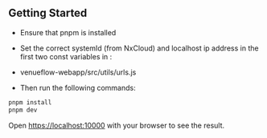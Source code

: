 
## Getting Started

- Ensure that pnpm is installed
- Set the correct systemId (from NxCloud) and localhost ip address in the first two const variables in :
-   venueflow-webapp/src/utils/urls.js

-   Then run the following commands:

```bash
pnpm install
pnpm dev
```

Open [https://localhost:10000](https://localhost:10000) with your browser to see the result.

